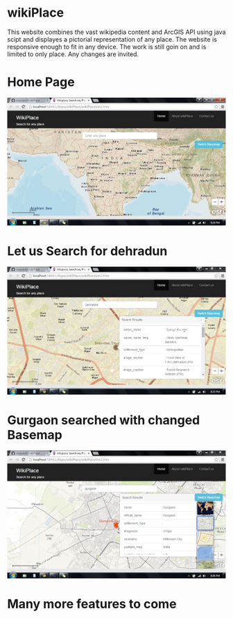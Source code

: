 # wikiPlace
This website combines the vast wikipedia content and ArcGIS API using java scipt and displayes a pictorial representation of any place. The website is responsive enough to fit in any device. The work is still goin on and is limited to only place. Any changes are invited.

# Home Page
![alt tag](https://github.com/sksaurav03/wikiPlace/blob/master/images/homePage.JPG)

# Let us Search for dehradun
![alt tag](https://github.com/sksaurav03/wikiPlace/blob/master/images/searchingDehradun.JPG)

# Gurgaon searched with changed Basemap
![alt tag](https://github.com/sksaurav03/wikiPlace/blob/master/images/gurgaonWithChangedBaseMap.JPG)

# Many more features to come
